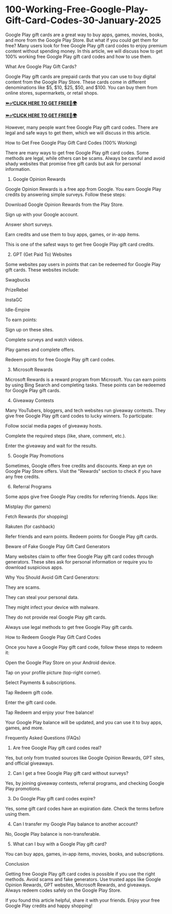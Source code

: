 # 100-Working-Free-Google-Play-Gift-Card-Codes-30-January-2025
Google Play gift cards are a great way to buy apps, games, movies, books, and more from the Google Play Store. But what if you could get them for free? Many users look for free Google Play gift card codes to enjoy premium content without spending money. In this article, we will discuss how to get 100% working free Google Play gift card codes and how to use them.

What Are Google Play Gift Cards?

Google Play gift cards are prepaid cards that you can use to buy digital content from the Google Play Store. These cards come in different denominations like $5, $10, $25, $50, and $100. You can buy them from online stores, supermarkets, or retail shops.

**[⏩✅CLICK HERE TO GET FREE📌🌍](https://tinyurl.com/googleplaycard2025)**

**[⏩✅CLICK HERE TO GET FREE📌🌍](https://tinyurl.com/googleplaycard2025)**

However, many people want free Google Play gift card codes. There are legal and safe ways to get them, which we will discuss in this article.

How to Get Free Google Play Gift Card Codes (100% Working)

There are many ways to get free Google Play gift card codes. Some methods are legal, while others can be scams. Always be careful and avoid shady websites that promise free gift cards but ask for personal information.

1. Google Opinion Rewards

Google Opinion Rewards is a free app from Google. You earn Google Play credits by answering simple surveys. Follow these steps:

Download Google Opinion Rewards from the Play Store.

Sign up with your Google account.

Answer short surveys.

Earn credits and use them to buy apps, games, or in-app items.

This is one of the safest ways to get free Google Play gift card credits.

2. GPT (Get Paid To) Websites

Some websites pay users in points that can be redeemed for Google Play gift cards. These websites include:

Swagbucks

PrizeRebel

InstaGC

Idle-Empire

To earn points:

Sign up on these sites.

Complete surveys and watch videos.

Play games and complete offers.

Redeem points for free Google Play gift card codes.

3. Microsoft Rewards

Microsoft Rewards is a reward program from Microsoft. You can earn points by using Bing Search and completing tasks. These points can be redeemed for Google Play gift cards.

4. Giveaway Contests

Many YouTubers, bloggers, and tech websites run giveaway contests. They give free Google Play gift card codes to lucky winners. To participate:

Follow social media pages of giveaway hosts.

Complete the required steps (like, share, comment, etc.).

Enter the giveaway and wait for the results.

5. Google Play Promotions

Sometimes, Google offers free credits and discounts. Keep an eye on Google Play Store offers. Visit the "Rewards" section to check if you have any free credits.

6. Referral Programs

Some apps give free Google Play credits for referring friends. Apps like:

Mistplay (for gamers)

Fetch Rewards (for shopping)

Rakuten (for cashback)

Refer friends and earn points. Redeem points for Google Play gift cards.

Beware of Fake Google Play Gift Card Generators

Many websites claim to offer free Google Play gift card codes through generators. These sites ask for personal information or require you to download suspicious apps.

Why You Should Avoid Gift Card Generators:

They are scams.

They can steal your personal data.

They might infect your device with malware.

They do not provide real Google Play gift cards.

Always use legal methods to get free Google Play gift cards.

How to Redeem Google Play Gift Card Codes

Once you have a Google Play gift card code, follow these steps to redeem it:

Open the Google Play Store on your Android device.

Tap on your profile picture (top-right corner).

Select Payments & subscriptions.

Tap Redeem gift code.

Enter the gift card code.

Tap Redeem and enjoy your free balance!

Your Google Play balance will be updated, and you can use it to buy apps, games, and more.

Frequently Asked Questions (FAQs)

1. Are free Google Play gift card codes real?

Yes, but only from trusted sources like Google Opinion Rewards, GPT sites, and official giveaways.

2. Can I get a free Google Play gift card without surveys?

Yes, by joining giveaway contests, referral programs, and checking Google Play promotions.

3. Do Google Play gift card codes expire?

Yes, some gift card codes have an expiration date. Check the terms before using them.

4. Can I transfer my Google Play balance to another account?

No, Google Play balance is non-transferable.

5. What can I buy with a Google Play gift card?

You can buy apps, games, in-app items, movies, books, and subscriptions.

Conclusion

Getting free Google Play gift card codes is possible if you use the right methods. Avoid scams and fake generators. Use trusted apps like Google Opinion Rewards, GPT websites, Microsoft Rewards, and giveaways. Always redeem codes safely on the Google Play Store.

If you found this article helpful, share it with your friends. Enjoy your free Google Play credits and happy shopping!

